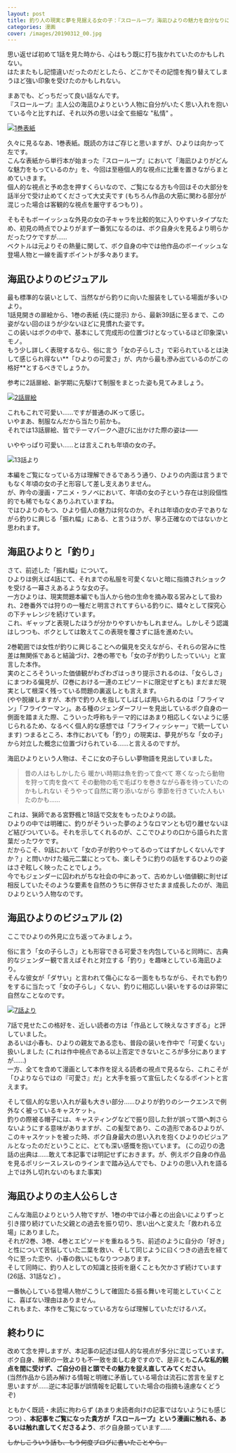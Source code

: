 ```yaml
---
layout: post
title: 釣り人の現実と夢を見据える女の子：『スローループ』海凪ひよりの魅力を自分なりに見つめてみる
categories: 漫画
cover: /images/20190312_00.jpg
---
```


思い返せば初めて1話を見た時から、心はもう既に打ち抜かれていたのかもしれない。  
はたまたもし記憶違いだったのだとしたら、どこかでその記憶を掏り替えてしまうほど強い印象を受けたのかもしれない。

まあでも、どっちだって良い話なんです。  
『スローループ』主人公の海凪ひよりという人物に自分がいたく思い入れを抱いている今と比すれば、それ以外の思いは全て些細な "私情" 。

[![1巻表紙](/images/20190312_00.jpg "1巻表紙、左が海凪ひより")][QTD0]

久々に見るなあ、1巻表紙。既読の方はご存じと思いますが、ひよりは向かって左です。  
こんな表紙から単行本が始まった『スローループ』において「海凪ひよりがどんな魅力をもっているのか」を、今回は至極個人的な視点に比重を置きながらまとめていきます。  
個人的な視点と予め念を押すくらいなので、ご覧になる方も今回はその大部分を話半分で受け止めてくださって大丈夫です (もちろん作品の大筋に関わる部分が混じった場合は客観的な視点を厳守するつもり) 。

そもそもボーイッシュな外見の女の子キャラを比較的気に入りやすいタイプなため、初見の時点でひよりがまず一番気になるのは、ボク自身火を見るより明らかだったワケですが……  
ベクトルは元よりその熱量に関して、ボク自身の中では他作品のボーイッシュな登場人物と一線を画すポイントが多々あります。

## 海凪ひよりのビジュアル

最も標準的な装いとして、当然ながら釣りに向いた服装をしている場面が多いひより。  
1話見開きの扉絵から、1巻の表紙 (先に提示) から、最新39話に至るまで、この姿がない回のほうが少ないほどに見慣れた姿です。  
この装いはボクの中で、基本にして完成形の位置づけとなっているほど印象深いモノ。  
もう少し詳しく表現するなら、俗に言う「女の子らしさ」で彩られているとは決して感じられ得ない**「ひよりの可愛さ」が、内から最も滲み出ているのがこの格好**とするべきでしょうか。

参考に2話扉絵、新学期に先駆けて制服をまとった姿も見てみましょう。

[![2話扉絵](/images/20211122_01.jpg "2話より、ひよりと小春の制服姿")][QTD1]

これもこれで可愛い……ですが普通のJKって感じ。  
いやまあ、制服なんだから当たり前かも。  
それでは13話扉絵、皆でテーマパークへ遊びに出かけた際の姿は——

いややっぱり可愛い……とは言えこれも年頃の女の子。

![13話より](/images/20211122_02.jpg "13話より、3人の私服姿を描いた個人的ベストショット")

本編をご覧になっている方は理解できるであろう通り、ひよりの内面は言うまでもなく年頃の女の子と形容して差し支えありません。  
が、昨今の漫画・アニメ・ラノベにおいて、年頃の女の子という存在は別段個性的でも稀でもなくありふれていますね。  
ではひよりのもつ、ひより個人の魅力は何なのか。それは年頃の女の子でありながら釣りに興じる「振れ幅」にある、と言うほうが、寧ろ正確なのではないかと思われます。  

## 海凪ひよりと「釣り」

さて、前述した「振れ幅」について。  
ひよりは例えば4話にて、それまでの私服を可愛くないと暗に指摘されショックを受ける一幕さえあるような女の子。  
一方ひよりは、現実問題本編でも当人から他の生命を摘み取る営みとして扱われ、2巻番外では狩りの一種だと明言されてすらいる釣りに、嬉々として探究心の下チャレンジを続けています。  
これ、ギャップと表現したほうが分かりやすいかもしれません。しかしそう認識はしつつも、ボクとしては敢えてこの表現を覆さずに話を進めたい。

2巻範囲では女性が釣りに興じることへの偏見を交えながら、それらの営みに性差は無関係であると結論づけ、2巻の帯でも「女の子が釣りしたっていい」と宣言した本作。  
実のところそういった価値観がわざわざはっきり提示されるのは、「女らしさ」にまつわる偏見が、(2巻における一連のエピソードに限定せずとも) まだまだ現実として根深く残っている問題の裏返しとも言えます。  
(やや脱線しますが、本作で釣り人を指してしばしば用いられるのは「フライマン」「フライウーマン」。ある種のジェンダーフリーを見出しているボク自身の一側面を踏まえた際、こういった呼称もテーマ的にはあまり相応しくないように感じられるため、なるべく個人的な感想では「フライフィッシャー」で統一しています)
つまるところ、本作においても「釣り」の現実は、夢見がちな「女の子」から対立した概念に位置づけられている……と言えるのですが。

海凪ひよりという人物は、そこに女の子らしい夢物語を見出していました。  

> 昔の人はもしかしたら 暖かい時期は魚を釣って食べて 寒くなったら動物を狩って肉を食べて その動物の毛で毛ばりを巻きながら春を待っていたのかもしれない そうやって自然に寄り添いながら 季節を行きていた人もいたのかも……

これは、猟師である宮野楓と18話で交友をもったひよりの談。  
ひよりの中では明確に、釣りがそういった夢のようなロマンとも切り離せないほど結びついている。それを示してくれるのが、ここでひよりの口から語られた言葉だったワケです。  
だからこそ、9話において「女の子が釣りやってるのってはずかしくないんですか？」と問いかけた福元二葉にとっても、楽しそうに釣りの話をするひよりの姿はさぞ眩しく映ったことでしょう。  
今でもジェンダーに囚われがちな社会の中にあって、古めかしい価値観に則せば相反していたそのような要素を自然のうちに併存させたまま成長したのが、海凪ひよりという人物なのです。

## 海凪ひよりのビジュアル (2)

ここでひよりの外見に立ち返ってみましょう。

俗に言う「女の子らしさ」とも形容できる可愛さを内包していると同時に、古典的なジェンダー観で言えばそれと対立する「釣り」を趣味としている海凪ひより。  
そんな彼女が「ダサい」と言われて傷心になる一面をもちながら、それでも釣りをするに当たって「女の子らし」くない、釣りに相応しい装いをするのは非常に自然なことなのです。

[![7話より](/images/20211122_03.jpg "7話より、右にドンッと構えるひより")][QTD3]

7話で見せたこの格好を、近しい読者の方は「作品として映えなさすぎる」と評していました。  
あるいは小春も、ひよりの親友である恋も、普段の装いを作中で「可愛くない」扱いしました (これは作中視点である以上否定できないところが多分にありますが……)  
一方、全てを含めて漫画として本作を捉える読者の視点で見るなら、これこそが「ひよりならではの『可愛さ』だ」と大手を振って宣伝したくなるポイントと言えます。

そして個人的な思い入れが最も大きい部分……ひよりが釣りのシークエンスで例外なく被っているキャスケット。  
釣りの際被る帽子には、キャスティングなどで振り回した針が誤って頭へ刺さらないようにする意味がありますが、この髪型であり、この造形であるひよりが、このキャスケットを被った時、ボク自身最大の思い入れを抱くひよりのビジュアルとなったのだということに、とても深い感慨を抱いています。
(この辺りの逸話の出典は……敢えて本記事では明記せずにおきます。が、例えボク自身の作品を見るポリシースレスレのラインまで踏み込んででも、ひよりの思い入れを語る上では外し切れないのもまた事実)

## 海凪ひよりの主人公らしさ

こんな海凪ひよりという人物ですが、1巻の中では小春との出会いによりずっと引き摺り続けていた父親との過去を振り切り、思い出へと変えた「救われる立場」にありました。  
それが2巻、3巻、4巻とエピソードを重ねるうち、前述のように自分の「好き」と性について苦悩していた二葉を救い、そして同じように曰くつきの過去を経て今に至った恋や、小春の救いにもなりつつあります。  
そして同時に、釣り人としての知識と技術を磨くことも欠かさず続けています (26話、31話など) 。

一番執心している登場人物がこうして確固たる振る舞いを可能としていくことに、喜ばない理由はありません。  
これもまた、本作をご覧になっている方ならば理解していただけるハズ。

## 終わりに

改めて念を押しますが、本記事の記述は個人的な視点が多分に混じっています。  
ボク自身、解釈の一致よりも不一致を楽しむ身ですので、是非とも**こんな私的観点を間に受けず、ご自分の目と頭でその魅力を捉え直してみてください**。  
(当然作品から読み解ける情報と明確に矛盾している場合は流石に苦言を呈すと思いますが……逆に本記事が誤情報を記載していた場合の指摘も遠慮なくどうぞ)  

ともかく既読・未読に拘わらず (あまり未読者向けの記事ではないようにも感じつつ) 、**本記事をご覧になった貴方が『スローループ』という漫画に触れる、あるいは触れ直してくださるよう**、ボク自身願っています……

~~しかしこういう話も、もう何度ブログに書いたことやら。~~

[QTD0]: https://twitter.com/mangatimekirara/status/1098512254159343616
[QTD1]: https://twitter.com/mangatimekirara/status/1043347532745560064
[QTD3]: https://twitter.com/mangatimekirara/status/1099175305858568193
